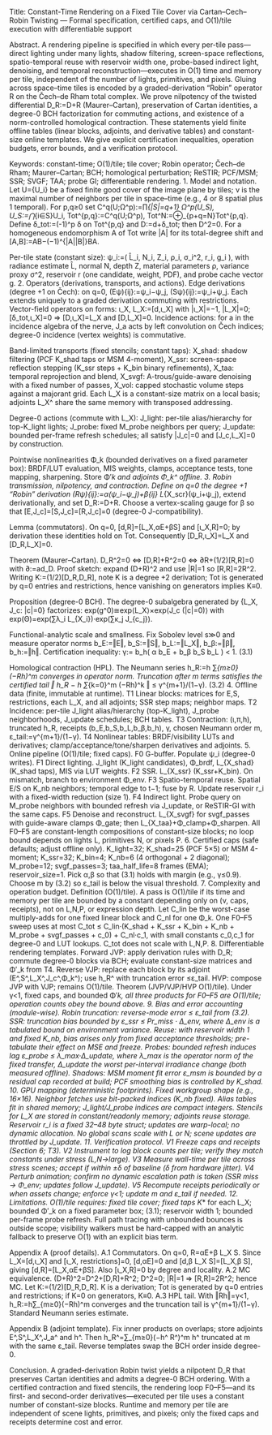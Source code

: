 Title: Constant-Time Rendering on a Fixed Tile Cover via Cartan–Cech–Robin Twisting
— Formal specification, certified caps, and O(1)/tile execution with differentiable support

Abstract.
A rendering pipeline is specified in which every per-tile pass—direct lighting under many lights, shadow filtering, screen-space reflections, spatio-temporal reuse with reservoir width one, probe-based indirect light, denoising, and temporal reconstruction—executes in O(1) time and memory per tile, independent of the number of lights, primitives, and pixels. Gluing across space–time tiles is encoded by a graded-derivation “Robin” operator R on the Čech–de Rham total complex. We prove nilpotency of the twisted differential D_R:=D+R (Maurer–Cartan), preservation of Cartan identities, a degree-0 BCH factorization for commuting actions, and existence of a norm-controlled homological contraction. These statements yield finite offline tables (linear blocks, adjoints, and derivative tables) and constant-size online templates. We give explicit certification inequalities, operation budgets, error bounds, and a verification protocol.

Keywords: constant-time; O(1)/tile; tile cover; Robin operator; Čech–de Rham; Maurer–Cartan; BCH; homological perturbation; ReSTIR; PCF/MSM; SSR; SVGF; TAA; probe GI; differentiable rendering.
	1.	Model and notation.
Let U={U_i} be a fixed finite good cover of the image plane by tiles; ν is the maximal number of neighbors per tile in space–time (e.g., 4 or 8 spatial plus 1 temporal). For p,q≥0 set
C^q(U;Ω^p):=∏_{|S|=q+1} Ω^p(U_S), U_S:=⋂_{i∈S}U_i, Tot^{p,q}:=C^q(U;Ω^p), Tot^N:=⊕_{p+q=N}Tot^{p,q}.
Define δ_tot:=(-1)^p δ on Tot^{p,q} and D:=d+δ_tot; then D^2=0. For a homogeneous endomorphism A of Tot write |A| for its total-degree shift and [A,B]:=AB−(−1)^{|A||B|}BA.

Per-tile state (constant size):
ψ_i:=( L̂_i, N_i, Z_i, ρ_i, σ_i^2, r_i, g_i ),
with radiance estimate L̂, normal N, depth Z, material parameters ρ, variance proxy σ^2, reservoir r (one candidate, weight, PDF), and probe cache vector g.
	2.	Operators (derivations, transports, and actions).
Edge derivations (degree +1 on Čech): on q=0, (Eψ){ij}:=ψ_i−ψ_j, (Sψ){ij}:=ψ_i+ψ_j. Each extends uniquely to a graded derivation commuting with restrictions.
Vector-field operators on forms: ι_X, L_X:=[d,ι_X] with |ι_X|=−1, |L_X|=0; [δ_tot,ι_X]=0 ⇒ [D,ι_X]=L_X and [D,L_X]=0.
Incidence actions: for a in the incidence algebra of the nerve, J_a acts by left convolution on Čech indices; degree-0 incidence (vertex weights) is commutative.

Band-limited transports (fixed stencils; constant taps):
X_shad: shadow filtering (PCF K_shad taps or MSM 4-moment),
X_ssr: screen-space reflection stepping (K_ssr steps + K_bin binary refinements),
X_taa: temporal reprojection and blend,
X_svgf: A-trous/guide-aware denoising with a fixed number of passes,
X_vol: capped stochastic volume steps against a majorant grid.
Each L_X is a constant-size matrix on a local basis; adjoints L_X^ share the same memory with transposed addressing.

Degree-0 actions (commute with L_X):
J_light: per-tile alias/hierarchy for top-K_light lights;
J_probe: fixed M_probe neighbors per query;
J_update: bounded per-frame refresh schedules;
all satisfy |J_c|=0 and [J_c,L_X]=0 by construction.

Pointwise nonlinearities Φ_k (bounded derivatives on a fixed parameter box): BRDF/LUT evaluation, MIS weights, clamps, acceptance tests, tone mapping, sharpening. Store Φ′_k and adjoints Φ_k^ offline.
	3.	Robin transmission, nilpotency, and contraction.
Define on q=0 the degree +1 “Robin” derivation
(Rψ){ij}:=α(ψ_i−ψ_j)+β{ij} L_{X_scr}(ψ_i+ψ_j),
extend derivationally, and set D_R:=D+R. Choose a vertex-scaling gauge for β so that [E,J_c]=[S,J_c]=[R,J_c]=0 (degree-0 J-compatibility).

Lemma (commutators). On q=0, [d,R]=[L_X,αE+βS] and [ι_X,R]=0; by derivation these identities hold on Tot. Consequently [D_R,ι_X]=L_X and [D_R,L_X]=0.

Theorem (Maurer–Cartan). D_R^2=0 ⇔ [D,R]+R^2=0 ⇔ ∂R+(1/2)[R,R]=0 with ∂:=ad_D.
Proof sketch: expand (D+R)^2 and use |R|=1 so [R,R]=2R^2. Writing K:=(1/2)[D_R,D_R], note K is a degree +2 derivation; Tot is generated by q=0 entries and restrictions, hence vanishing on generators implies K≡0.

Proposition (degree-0 BCH). The degree-0 subalgebra generated by {L_X, J_c: |c|=0} factorizes:
exp(g^0)≅exp⟨L_X⟩×exp⟨J_c (|c|=0)⟩ with exp(Θ)=exp(∑λ_i L_{X_i})·exp(∑κ_j J_{c_j}).

Functional-analytic scale and smallness. Fix Sobolev level s≫0 and measure operator norms b_E:=‖E‖, b_S:=‖S‖, b_L:=‖L_X‖, b_β:=‖β‖, b_h:=‖h‖.
Certification inequality:
γ:= b_h( α b_E + b_β b_S b_L ) < 1.                         (3.1)

Homological contraction (HPL). The Neumann series h_R:=h ∑_{m≥0} (−Rh)^m converges in operator norm. Truncation after m terms satisfies the certified tail
‖ h_R − h ∑_{k=0}^m (−Rh)^k ‖ ≤ γ^{m+1}/(1−γ).            (3.2)
	4.	Offline data (finite, immutable at runtime).
T1 Linear blocks: matrices for E,S, restrictions, each L_X, and all adjoints; SSR step maps; neighbor maps.
T2 Incidence: per-tile J_light alias/hierarchy (top-K_light), J_probe neighborhoods, J_update schedules; BCH tables.
T3 Contraction: (ι,π,h), truncated h_R, receipts (b_E,b_S,b_L,b_β,b_h), γ, chosen Neumann order m, ε_tail:=γ^{m+1}/(1−γ).
T4 Nonlinear tables: BRDF/visibility LUTs and derivatives; clamp/acceptance/tone/sharpen derivatives and adjoints.
	5.	Online pipeline (O(1)/tile; fixed caps).
F0 G-buffer. Populate ψ_i (degree-0 writes).
F1 Direct lighting. J_light (K_light candidates), Φ_brdf, L_{X_shad} (K_shad taps), MIS via LUT weights.
F2 SSR. L_{X_ssr} (K_ssr+K_bin). On mismatch, branch to environment Φ_env.
F3 Spatio-temporal reuse. Spatial E/S on K_nb neighbors; temporal edge to t−1; fuse by R. Update reservoir r_i with a fixed-width reduction (size 1).
F4 Indirect light. Probe query on M_probe neighbors with bounded refresh via J_update, or ReSTIR-GI with the same caps.
F5 Denoise and reconstruct. L_{X_svgf} for svgf_passes with guide-aware clamps Φ_gate; then L_{X_taa}+Φ_clamp+Φ_sharpen.
All F0–F5 are constant-length compositions of constant-size blocks; no loop bound depends on lights L, primitives N, or pixels P.
	6.	Certified caps (safe defaults; adjust offline only).
K_light=32; K_shad=25 (PCF 5×5) or MSM 4-moment; K_ssr=32; K_bin=4;
K_nb=6 (4 orthogonal + 2 diagonal); M_probe=12; svgf_passes=3;
taa_half_life=8 frames (EMA); reservoir_size=1.
Pick α,β so that (3.1) holds with margin (e.g., γ≤0.9). Choose m by (3.2) so ε_tail is below the visual threshold.
	7.	Complexity and operation budget.
Definition (O(1)/tile). A pass is O(1)/tile if its time and memory per tile are bounded by a constant depending only on (ν, caps, receipts), not on L,N,P, or expression depth.
Let C_lin be the worst-case multiply-adds for one fixed linear block and C_nl for one Φ_k. One F0–F5 sweep uses at most
C_tot ≤ C_lin·(K_shad + K_ssr + K_bin + K_nb + M_probe + svgf_passes + c_0) + C_nl·c_1,
with small constants c_0,c_1 for degree-0 and LUT lookups. C_tot does not scale with L,N,P.
	8.	Differentiable rendering templates.
Forward JVP: apply derivation rules with D_R; commute degree-0 blocks via BCH; evaluate constant-size matrices and Φ′_k from T4.
Reverse VJP: replace each block by its adjoint (E^,S^,L_X^,J_c^,Φ_k^); use h_R^ with truncation error ≤ε_tail.
HVP: compose JVP with VJP; remains O(1)/tile.
Theorem (JVP/VJP/HVP O(1)/tile). Under γ<1, fixed caps, and bounded Φ′_k, all three products for F0–F5 are O(1)/tile; operation counts obey the bound above.
	9.	Bias and error accounting (module-wise).
Robin truncation: reverse-mode error ≤ ε_tail from (3.2).
SSR: truncation bias bounded by ε_ssr ≤ Pr_miss · Δ_env, where Δ_env is a tabulated bound on environment variance.
Reuse: with reservoir width 1 and fixed K_nb, bias arises only from fixed acceptance thresholds; pre-tabulate their effect on MSE and freeze.
Probes: bounded refresh induces lag ε_probe ≤ λ_max·Δ_update, where λ_max is the operator norm of the fixed transfer, Δ_update the worst per-interval irradiance change (both measured offline).
Shadows: MSM moment fit error ε_msm is bounded by a residual cap recorded at build; PCF smoothing bias is controlled by K_shad.
	10.	GPU mapping (deterministic footprints).
Fixed workgroup shape (e.g., 16×16). Neighbor fetches use bit-packed indices (K_nb fixed).
Alias tables fit in shared memory; J_light/J_probe indices are compact integers.
Stencils for L_X are stored in constant/readonly memory; adjoints reuse storage.
Reservoir r_i is a fixed 32–48 byte struct; updates are warp-local; no dynamic allocation.
No global scans scale with L or N; scene updates are throttled by J_update.
	11.	Verification protocol.
V1 Freeze caps and receipts (Section 6; T3).
V2 Instrument to log block counts per tile; verify they match constants under stress (L,N→large).
V3 Measure wall-time per tile across stress scenes; accept if within ±δ of baseline (δ from hardware jitter).
V4 Perturb animation; confirm no dynamic escalation path is taken (SSR miss → Φ_env; updates follow J_update).
V5 Recompute receipts periodically or when assets change; enforce γ<1; update m and ε_tail if needed.
	12.	Limitations.
O(1)/tile requires: fixed tile cover; fixed taps K_* for each L_X; bounded Φ′_k on a fixed parameter box; (3.1); reservoir width 1; bounded per-frame probe refresh.
Full path tracing with unbounded bounces is outside scope; visibility walkers must be hard-capped with an analytic fallback to preserve O(1) with an explicit bias term.

Appendix A (proof details).
A.1 Commutators. On q=0, R=αE+β L_X S. Since L_X=[d,ι_X] and [ι_X, restrictions]=0, [d,αE]=0 and [d,β L_X S]=[L_X,β S], giving [d,R]=[L_X,αE+βS]. Also [ι_X,R]=0 by degree and locality.
A.2 MC equivalence. (D+R)^2=D^2+[D,R]+R^2; D^2=0; |R|=1 ⇒ [R,R]=2R^2; hence MC. Let K:=(1/2)[D_R,D_R]. K is a derivation; Tot is generated by q=0 entries and restrictions; if K=0 on generators, K≡0.
A.3 HPL tail. With ‖Rh‖=γ<1, h_R:=h∑_{m≥0}(−Rh)^m converges and the truncation tail is γ^{m+1}/(1−γ). Standard Neumann series estimate.

Appendix B (adjoint template).
Fix inner products on overlaps; store adjoints E^,S^,L_X^,J_a^ and h^. Then h_R^=∑_{m≥0}(−h^ R^)^m h^ truncated at m with the same ε_tail. Reverse templates swap the BCH order inside degree-0.

Conclusion.
A graded-derivation Robin twist yields a nilpotent D_R that preserves Cartan identities and admits a degree-0 BCH ordering. With a certified contraction and fixed stencils, the rendering loop F0–F5—and its first- and second-order derivatives—executed per tile uses a constant number of constant-size blocks. Runtime and memory per tile are independent of scene lights, primitives, and pixels; only the fixed caps and receipts determine cost and error.

